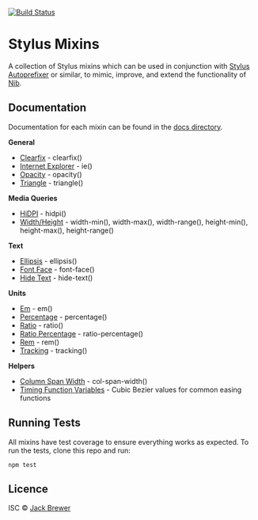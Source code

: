 [![Build Status](https://travis-ci.org/jackbrewer/stylus-mixins.png?branch=master)](https://travis-ci.org/jackbrewer/stylus-mixins)

# Stylus Mixins

A collection of Stylus mixins which can be used in conjunction with [Stylus Autoprefixer](https://github.com/jenius/autoprefixer-stylus) or similar, to mimic, improve, and extend the functionality of [Nib](http://visionmedia.github.io/nib/).

## Documentation

Documentation for each mixin can be found in the [docs directory](https://github.com/jackbrewer/stylus-mixins/tree/master/docs).

**General**
* [Clearfix](https://github.com/jackbrewer/stylus-mixins/blob/master/docs/clearfix.md) - clearfix()
* [Internet Explorer](https://github.com/jackbrewer/stylus-mixins/blob/master/docs/ie.md) - ie()
* [Opacity](https://github.com/jackbrewer/stylus-mixins/blob/master/docs/opacity.md) - opacity()
* [Triangle](https://github.com/jackbrewer/stylus-mixins/blob/master/docs/triangle.md) - triangle()

**Media Queries**
* [HiDPI](https://github.com/jackbrewer/stylus-mixins/blob/master/docs/media/hidpi.md) - hidpi()
* [Width/Height](https://github.com/jackbrewer/stylus-mixins/blob/master/docs/media/width-height.md) - width-min(), width-max(), width-range(), height-min(), height-max(), height-range()

**Text**
* [Ellipsis](https://github.com/jackbrewer/stylus-mixins/blob/master/docs/text/ellipsis.md) - ellipsis()
* [Font Face](https://github.com/jackbrewer/stylus-mixins/blob/master/docs/text/font-face.md) - font-face()
* [Hide Text](https://github.com/jackbrewer/stylus-mixins/blob/master/docs/text/hide-text.md) - hide-text()

**Units**
* [Em](https://github.com/jackbrewer/stylus-mixins/blob/master/docs/units/em.md) - em()
* [Percentage](https://github.com/jackbrewer/stylus-mixins/blob/master/docs/units/percentage.md) - percentage()
* [Ratio](https://github.com/jackbrewer/stylus-mixins/blob/master/docs/units/ratio.md) - ratio()
* [Ratio Percentage](https://github.com/jackbrewer/stylus-mixins/blob/master/docs/units/ratio-percentage.md) - ratio-percentage()
* [Rem](https://github.com/jackbrewer/stylus-mixins/blob/master/docs/units/rem.md) - rem()
* [Tracking](https://github.com/jackbrewer/stylus-mixins/blob/master/docs/units/tracking.md) - tracking()

**Helpers**
* [Column Span Width](https://github.com/jackbrewer/stylus-mixins/blob/master/docs/helpers/col-span-width.md) - col-span-width()
* [Timing Function Variables](https://github.com/jackbrewer/stylus-mixins/blob/master/docs/helpers/timing-functions.md) - Cubic Bezier values for common easing functions


## Running Tests

All mixins have test coverage to ensure everything works as expected. To run the tests, clone this repo and run:

```
npm test
```

## Licence
ISC © [Jack Brewer](https://github.com/jackbrewer/)
